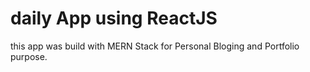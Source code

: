 # daily App using ReactJS

this app was build with MERN Stack for Personal Bloging and Portfolio purpose.